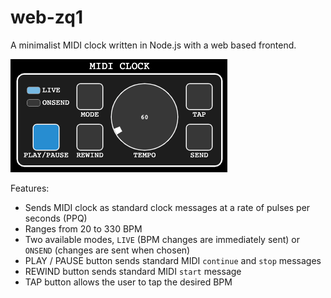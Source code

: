 # web-zq1

A minimalist MIDI clock written in Node.js with a web based frontend.

![web-zbase](https://github.com/zetof/web-zbase/blob/main/images/web-zbase.png)

Features:

- Sends MIDI clock as standard clock messages at a rate of pulses per seconds (PPQ)
- Ranges from 20 to 330 BPM
- Two available modes, `LIVE` (BPM changes are immediately sent) or `ONSEND` (changes are sent when chosen)
- PLAY / PAUSE button sends standard MIDI `continue` and `stop` messages
- REWIND button sends standard MIDI `start` message
- TAP button allows the user to tap the desired BPM